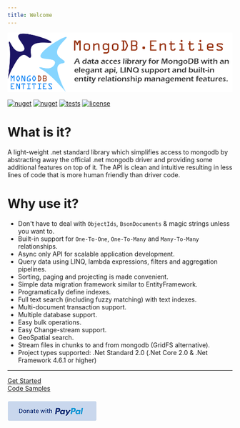 ```yaml
---
title: Welcome
---
```


![](images/social.png)

[![nuget](https://img.shields.io/nuget/v/MongoDB.Entities?label=version&logo=NuGet&style=flat-square)](https://www.nuget.org/packages/MongoDB.Entities) [![nuget](https://img.shields.io/nuget/dt/MongoDB.Entities?color=blue&label=downloads&logo=NuGet&style=flat-square)](https://www.nuget.org/packages/MongoDB.Entities) [![tests](https://img.shields.io/azure-devops/tests/RyanGunner/MongoDB%20Entities/1?color=blue&label=tests&logo=Azure%20DevOps&style=flat-square)](https://dev.azure.com/RyanGunner/MongoDB%20Entities/_build/latest?definitionId=1) [![license](https://img.shields.io/github/license/dj-nitehawk/MongoDB.Entities?color=blue&label=license&logo=Github&style=flat-square)](https://github.com/dj-nitehawk/MongoDB.Entities/blob/master/README.md)

# What is it?
A light-weight .net standard library which simplifies access to mongodb by abstracting away the official .net mongodb driver and providing some additional features on top of it. The API is clean and intuitive resulting in less lines of code that is more human friendly than driver code.

# Why use it?
- Don't have to deal with `ObjectIds`, `BsonDocuments` & magic strings unless you want to.
- Built-in support for `One-To-One`, `One-To-Many` and `Many-To-Many` relationships.
- Async only API for scalable application development.
- Query data using LINQ, lambda expressions, filters and aggregation pipelines.
- Sorting, paging and projecting is made convenient.
- Simple data migration framework similar to EntityFramework.
- Programatically define indexes.
- Full text search (including fuzzy matching) with text indexes.
- Multi-document transaction support.
- Multiple database support.
- Easy bulk operations.
- Easy Change-stream support.
- GeoSpatial search.
- Stream files in chunks to and from mongodb (GridFS alternative).
- Project types supported: .Net Standard 2.0 (.Net Core 2.0 & .Net Framework 4.6.1 or higher)

---

<div class="actions-container">
  <div><a href="wiki/Get-Started.md">Get Started</a></div>
  <div><a href="wiki/Code-Samples.md">Code Samples</a></div>
</div>
<div class="actions-container">
  <a href="https://www.paypal.com/cgi-bin/webscr?cmd=_s-xclick&hosted_button_id=9LM2APQXVA9VE">
    <img src="images/donate.png" style="margin-top:20px;"/>
  </a>
</div>
